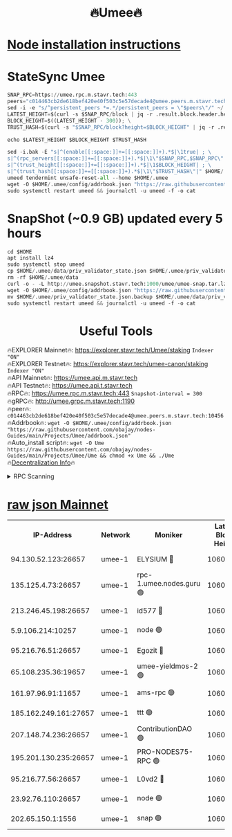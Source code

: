 <h1 align="center"> 🔥Umee🔥</h1>


[Node installation instructions](https://github.com/obajay/nodes-Guides/tree/main/Projects/Umee)
=
# StateSync Umee
```python
SNAP_RPC=https://umee.rpc.m.stavr.tech:443
peers="c014463cb2de618bef420e40f503c5e57decade4@umee.peers.m.stavr.tech:10456"
sed -i -e "s/^persistent_peers *=.*/persistent_peers = \"$peers\"/" ~/.umee/config/config.toml
LATEST_HEIGHT=$(curl -s $SNAP_RPC/block | jq -r .result.block.header.height); \
BLOCK_HEIGHT=$((LATEST_HEIGHT - 300)); \
TRUST_HASH=$(curl -s "$SNAP_RPC/block?height=$BLOCK_HEIGHT" | jq -r .result.block_id.hash)

echo $LATEST_HEIGHT $BLOCK_HEIGHT $TRUST_HASH

sed -i.bak -E "s|^(enable[[:space:]]+=[[:space:]]+).*$|\1true| ; \
s|^(rpc_servers[[:space:]]+=[[:space:]]+).*$|\1\"$SNAP_RPC,$SNAP_RPC\"| ; \
s|^(trust_height[[:space:]]+=[[:space:]]+).*$|\1$BLOCK_HEIGHT| ; \
s|^(trust_hash[[:space:]]+=[[:space:]]+).*$|\1\"$TRUST_HASH\"|" $HOME/.umee/config/config.toml
umeed tendermint unsafe-reset-all --home $HOME/.umee
wget -O $HOME/.umee/config/addrbook.json "https://raw.githubusercontent.com/obajay/nodes-Guides/main/Projects/Umee/addrbook.json"
sudo systemctl restart umeed && journalctl -u umeed -f -o cat
```
# SnapShot (~0.9 GB) updated every 5 hours
```python
cd $HOME
apt install lz4
sudo systemctl stop umeed
cp $HOME/.umee/data/priv_validator_state.json $HOME/.umee/priv_validator_state.json.backup
rm -rf $HOME/.umee/data
curl -o - -L http://umee.snapshot.stavr.tech:1000/umee/umee-snap.tar.lz4 | lz4 -c -d - | tar -x -C $HOME/.umee --strip-components 2
wget -O $HOME/.umee/config/addrbook.json "https://raw.githubusercontent.com/obajay/nodes-Guides/main/Projects/Umee/addrbook.json"
mv $HOME/.umee/priv_validator_state.json.backup $HOME/.umee/data/priv_validator_state.json
sudo systemctl restart umeed && journalctl -u umeed -f -o cat
```
 <h1 align="center"> Useful Tools</h1>

🔥EXPLORER Mainnet🔥:      https://explorer.stavr.tech/Umee/staking             `Indexer "ON"` \
🔥EXPLORER Testnet🔥:        https://explorer.stavr.tech/umee-canon/staking      `Indexer "ON"` \
🔥API Mainnet🔥:                   https://umee.api.m.stavr.tech \
🔥API Testnet🔥:                     https://umee.api.t.stavr.tech \
🔥RPC🔥:                           https://umee.rpc.m.stavr.tech:443                     `Snapshot-interval = 300` \
🔥gRPC🔥:                              http://umee.grpc.m.stavr.tech:1190 \
🔥peer🔥:                     `c014463cb2de618bef420e40f503c5e57decade4@umee.peers.m.stavr.tech:10456` \
🔥Addrbook🔥:    ```wget -O $HOME/.umee/config/addrbook.json "https://raw.githubusercontent.com/obajay/nodes-Guides/main/Projects/Umee/addrbook.json"``` \
🔥Auto_install script🔥: ```wget -O Ume https://raw.githubusercontent.com/obajay/nodes-Guides/main/Projects/Umee/Ume && chmod +x Ume && ./Ume``` \
🔥[Decentralization Info](https://github.com/obajay/StateSync-snapshots/tree/main/Projects/Umee/Decentralization)🔥

<details>
<summary>RPC Scanning</summary>

<h2 align="center"> We scan nodes in real time every 4 hours. And we provide the final result of RPC endpoints.
We cannot influence the operation of these nodes in any way. </h2>


```python
If Voting Power is higher than 0 --> then the Node is a validator of the network and may be subject to attack and be a potential threat to the chain.
```
```python
We marked such validators with a red symbol
```

</details>

[raw json Mainnet](https://rpc-check.umeem.stavr.tech/umeem/rpc-umeem-result.json)
=



<table><tr><th>IP-Address</th><th>Network</th><th>Moniker</th><th>Latest Block Height</th><th>Earliest Block Height</th><th>Catching Up</th><th>Tx Index</th><th>Voting Power</th><th>Scan Time</th></tr><tr><td>94.130.52.123:26657</td><td>umee-1</td><td>ELYSIUM 🔴</td><td>10600342</td><td>3216011</td><td>False</td><td>on</td><td>23126614</td><td>2024-02-15T05:52:10.203235370UTC</td></tr><tr><td>135.125.4.73:26657</td><td>umee-1</td><td>rpc-1.umee.nodes.guru 🟢</td><td>10600342</td><td>5167386</td><td>False</td><td>on</td><td>0</td><td>2024-02-15T05:52:10.550751928UTC</td></tr><tr><td>213.246.45.198:26657</td><td>umee-1</td><td>id577 🔴</td><td>10600329</td><td>7100001</td><td>False</td><td>on</td><td>35114891</td><td>2024-02-15T05:50:55.967465385UTC</td></tr><tr><td>5.9.106.214:10257</td><td>umee-1</td><td>node 🟢</td><td>10600338</td><td>7942001</td><td>False</td><td>on</td><td>0</td><td>2024-02-15T05:51:46.918376512UTC</td></tr><tr><td>95.216.76.51:26657</td><td>umee-1</td><td>Egozit 🔴</td><td>10600342</td><td>8262001</td><td>False</td><td>off</td><td>38497934</td><td>2024-02-15T05:52:09.832177125UTC</td></tr><tr><td>65.108.235.36:19657</td><td>umee-1</td><td>umee-yieldmos-2 🟢</td><td>10600323</td><td>9575548</td><td>False</td><td>on</td><td>0</td><td>2024-02-15T05:50:20.680086369UTC</td></tr><tr><td>161.97.96.91:11657</td><td>umee-1</td><td>ams-rpc 🟢</td><td>10600345</td><td>10352001</td><td>False</td><td>on</td><td>0</td><td>2024-02-15T05:52:28.927607882UTC</td></tr><tr><td>185.162.249.161:27657</td><td>umee-1</td><td>ttt 🟢</td><td>10600336</td><td>10381617</td><td>False</td><td>on</td><td>0</td><td>2024-02-15T05:51:35.328744404UTC</td></tr><tr><td>207.148.74.236:26657</td><td>umee-1</td><td>ContributionDAO 🟢</td><td>10600343</td><td>10484838</td><td>False</td><td>off</td><td>0</td><td>2024-02-15T05:52:17.657831082UTC</td></tr><tr><td>195.201.130.235:26657</td><td>umee-1</td><td>PRO-NODES75-RPC 🟢</td><td>10600337</td><td>10500337</td><td>False</td><td>on</td><td>0</td><td>2024-02-15T05:51:43.799002616UTC</td></tr><tr><td>95.216.77.56:26657</td><td>umee-1</td><td>L0vd2 🔴</td><td>10600345</td><td>10500345</td><td>False</td><td>off</td><td>38404885</td><td>2024-02-15T05:52:28.582615907UTC</td></tr><tr><td>23.92.76.110:26657</td><td>umee-1</td><td>node 🟢</td><td>10600349</td><td>10526001</td><td>False</td><td>on</td><td>0</td><td>2024-02-15T05:52:54.339274364UTC</td></tr><tr><td>202.65.150.1:1556</td><td>umee-1</td><td>snap 🟢</td><td>10600337</td><td>10596735</td><td>False</td><td>on</td><td>0</td><td>2024-02-15T05:51:44.621088988UTC</td></tr></table>
